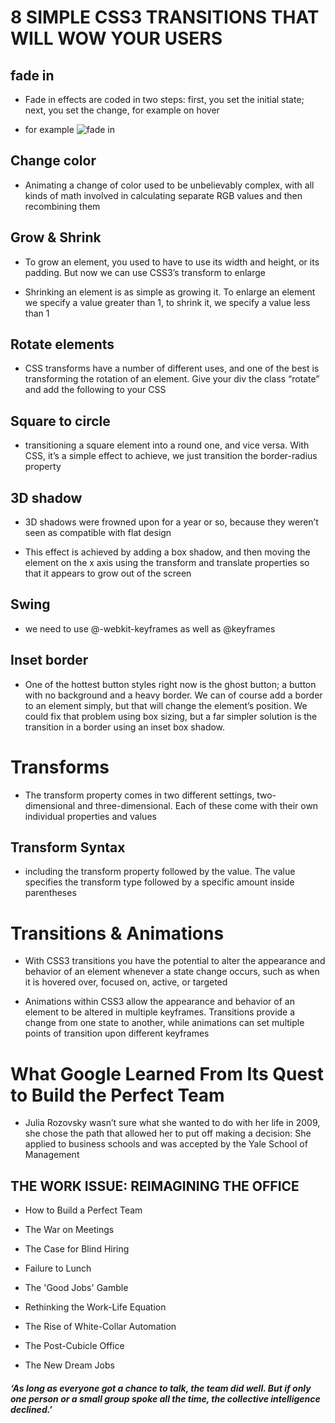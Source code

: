 # 8 SIMPLE CSS3 TRANSITIONS THAT WILL WOW YOUR USERS 

## fade in 

* Fade in effects are coded in two steps: first, you set the initial state; next, you set the change, for example on hover 

* for example 
![fade in](https://www.jiyuulife.net/wp-content/uploads/2020/04/Screen-Shot-2020-04-29-at-11.33.26-AM-1024x384.png?x54956) 

## Change color 

* Animating a change of color used to be unbelievably complex, with all kinds of math involved in calculating separate RGB values and then recombining them 


##  Grow & Shrink 
* To grow an element, you used to have to use its width and height, or its padding. But now we can use CSS3’s transform to enlarge 

* Shrinking an element is as simple as growing it. To enlarge an element we specify a value greater than 1, to shrink it, we specify a value less than 1 


## Rotate elements 

* CSS transforms have a number of different uses, and one of the best is transforming the rotation of an element. Give your div the class “rotate” and add the following to your CSS 


## Square to circle 

* transitioning a square element into a round one, and vice versa. With CSS, it’s a simple effect to achieve, we just transition the border-radius property 

## 3D shadow 
 
 * 3D shadows were frowned upon for a year or so, because they weren’t seen as compatible with flat design 

* This effect is achieved by adding a box shadow, and then moving the element on the x axis using the transform and translate properties so that it appears to grow out of the screen 

## Swing 
* we need to use @-webkit-keyframes as well as @keyframes  

## Inset border 
* One of the hottest button styles right now is the ghost button; a button with no background and a heavy border. We can of course add a border to an element simply, but that will change the element’s position. We could fix that problem using box sizing, but a far simpler solution is the transition in a border using an inset box shadow. 


# Transforms 
* The transform property comes in two different settings, two-dimensional and three-dimensional. Each of these come with their own individual properties and values 

## Transform Syntax 

* including the transform property followed by the value. The value specifies the transform type followed by a specific amount inside parentheses 

# Transitions & Animations 

* With CSS3 transitions you have the potential to alter the appearance and behavior of an element whenever a state change occurs, such as when it is hovered over, focused on, active, or targeted 

* Animations within CSS3 allow the appearance and behavior of an element to be altered in multiple keyframes. Transitions provide a change from one state to another, while animations can set multiple points of transition upon different keyframes 


# What Google Learned From Its Quest to Build the Perfect Team 

* Julia Rozovsky wasn’t sure what she wanted to do with her life in 2009, she chose the path that allowed her to put off making a decision: She applied to business schools and was accepted by the Yale School of Management 

## THE WORK ISSUE: REIMAGINING THE OFFICE 

* How to Build a Perfect Team 
* The War on Meetings 
* The Case for Blind Hiring 
* Failure to Lunch 
* The 'Good Jobs' Gamble 
* Rethinking the Work-Life Equation 
* The Rise of White-Collar Automation 
* The Post-Cubicle Office 

* The New Dream Jobs 

##### ‘As long as everyone got a chance to talk, the team did well. But if only one person or a small group spoke all the time, the collective intelligence declined.’ 

